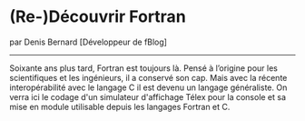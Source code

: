 # (Re-)Découvrir Fortran
par Denis Bernard [Développeur de fBlog]

---

Soixante ans plus tard, Fortran est toujours là. Pensé à l’origine pour les scientifiques et les ingénieurs, il a conservé son cap. Mais avec la récente interopérabilité avec le langage C il est devenu un langage généraliste. On verra ici le codage d'un simulateur d'affichage Télex pour la console et sa  mise en module utilisable depuis les langages Fortran et C.
